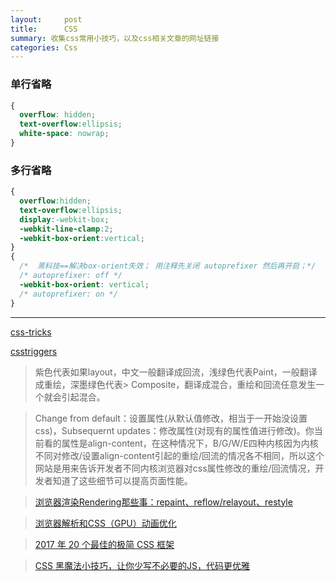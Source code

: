 ```yaml
---
layout:     post
title:      CSS
summary: 收集css常用小技巧，以及css相关文章的网址链接
categories: Css
---
```


### 单行省略
```css
{
  overflow: hidden;   
  text-overflow:ellipsis;   
  white-space: nowrap;   
}
```

### 多行省略

```css
{
  overflow:hidden;
  text-overflow:ellipsis;
  display:-webkit-box;
  -webkit-line-clamp:2;
  -webkit-box-orient:vertical;
}
{
  /*  黑科技==解决box-orient失效； 用注释先关闭 autoprefixer 然后再开启；*/
  /* autoprefixer: off */  
  -webkit-box-orient: vertical;  
  /* autoprefixer: on */  
}
```



*******************************************

[css-tricks](https://css-tricks.com/)    

[csstriggers](https://css-tricks.com/css-triggers/)

> 紫色代表如果layout，中文一般翻译成回流，浅绿色代表Paint，一般翻译成重绘，深墨绿色代表>  Composite，翻译成混合，重绘和回流任意发生一个就会引起混合。

> Change from default：设置属性(从默认值修改，相当于一开始没设置css)，Subsequernt updates：修改属性(对现有的属性值进行修改)。你当前看的属性是align-content，在这种情况下，B/G/W/E四种内核因为内核不同对修改/设置align-content引起的重绘/回流的情况各不相同，所以这个网站是用来告诉开发者不同内核浏览器对css属性修改的重绘/回流情况，开发者知道了这些细节可以提高页面性能。

> [浏览器渲染Rendering那些事：repaint、reflow/relayout、restyle](http://www.cnblogs.com/ihardcoder/articles/3927709.html)  

> [浏览器解析和CSS（GPU）动画优化](https://css-tricks.com/css-triggers/)

> [2017 年 20 个最佳的极简 CSS 框架](https://zhuanlan.zhihu.com/p/27767048)

> [CSS 黑魔法小技巧，让你少写不必要的JS，代码更优雅](https://github.com/jawil/blog/issues/29)